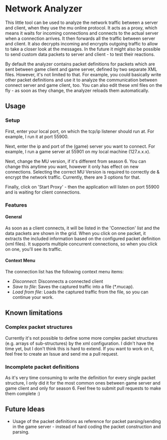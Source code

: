 ﻿# Network Analyzer

This little tool can be used to analyze the network traffic between a server and client, when they use the mu online protocol.
It acts as a proxy, which means it waits for incoming connections and connects to the actual server when a connection arrives. It then forwards all the traffic between server and client.
It also decrypts incoming and encrypts outgoing traffic to allow to take a closer look at the messages.
In the future it might also be possible to send custom data packets to server and client - to test their reactions.

By default the analyzer contains packet definitions for packets which are sent between game client and game server, defined by two separate XML files. However, it's not limited to that. For example, you could basically write other packet definitions and use it to analyze the communication between connect server and game client, too. You can also edit these xml files on the fly - as soon as they change, the analyzer reloads them automatically.

## Usage

### Setup
First, enter your local port, on which the tcp/ip listener should run at. For example, I run it at port 55900.

Next, enter the ip and port of the (game) server you want to connect. For example, I run a game server at 55901 on my local machine (127.x.x.x).

Next, change the MU version, if it's different from season 6. You can change this anytime you want, however it only has effect on new connections.
Selecting the correct MU Version is required to correctly de & encrypt the network traffic. Currently, there are 3 options for that.

Finally, click on 'Start Proxy' - then the application will listen on port 55900 and is waiting for client connections.

### Features

#### General
As soon as a client connects, it will be listed in the 'Connection' list and the data packets are shown in the grid. When you click on one packet, it extracts the included information based on the configured packet definition (xml files).
It supports multiple concurrent connections, so when you click on one, you'll see its traffic.

#### Context Menu

The connection list has the following context menu items:

  * *Disconnect*: Disconnects a connected client
  * *Save to file*: Saves the captured traffic into a file (*.mucap).
  * *Load from file*: Loads the captured traffic from the file, so you can continue your work.

## Known limitations

### Complex packet structures
Currently it's not possible to define some more complex packet structures (e.g. arrays of sub-structures) by the xml configuration.
I didn't have the time yet, but I don't think this is hard to extend. If you want to work on it, feel free to create an Issue and send me a pull request.

### Incomplete packet definitions
As it's very time consuming to write the definition for every single packet structure,
I only did it for the most common ones between game server and game client and only for season 6.
Feel free to submit pull requests to make them complete :)

## Future Ideas
  * Usage of the packet definitions as reference for packet parsing/sending in the game server - instead of hard coding the packet construction and parsing.
